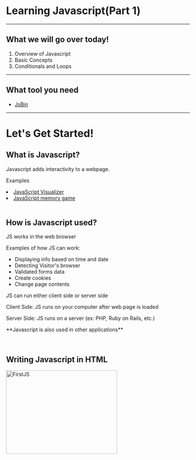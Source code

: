 <!-- Created by Ethan Chiu November, 17, 2015 . Main Source & Inspiration: SoloLearn's Javascript App-->
<b><h1>Learning Javascript(Part 1)</h1></b>
<hr>
<h2>What we will go over today!</h2>
<ol>
    <li>Overview of Javascript</li>
    <li>Basic Concepts</li>
    <li>Conditionals and Loops</li>
</ol>
<hr>
<h2>What tool you need</h2>
<ul>
    <li><a href="http://www.jsbin.com/">JsBin</a></li>
</ul>
<hr>
<h1>Let's Get Started!</h1>
<h2>What is Javascript?</h2>
<p>Javascript adds interactivity to a webpage.<p>
<p>Examples</p>
<li><a href="http://codepen.io/HarrisCarney/pen/dPjKyK">JavaScript Visualizer</a></li>
<li><a href="http://codepen.io/natewiley/pen/HBrbL">JavaScript memory game</a></li>
<br>
<h2>How is Javascript used?</h2>
<p>JS works in the web browser</p>
<p>Examples of how JS can work:</p>
<ul>
    <li>Displaying info based on time and date</li>
    <li>Detecting Visitor's browser</li>
    <li>Validated forms data</li>
    <li>Create cookies</li>
    <li>Change page contents</li>
</ul>
<p>JS can run either client side or server side</p>
<p>Client Side: JS runs on your computer after web page is loaded</p>
<p>Server Side: JS runs on a server (ex: PHP, Ruby on Rails, etc.)</p>
<p>**Javascript is also used in other applications**</p>
<br>

<h2>Writing Javascript in HTML</h2>
<img src="https://drive.google.com/uc?id=0B_0VuTZLjvTQQWtOOVB0R29BTUE" alt="FirstJS" style="width:304px;height:228px;">
